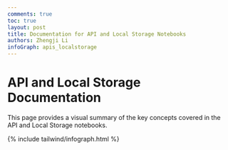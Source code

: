 ```yaml
---
comments: true
toc: true
layout: post
title: Documentation for API and Local Storage Notebooks
authors: Zhengji Li
infoGraph: apis_localstorage
---
```


# API and Local Storage Documentation

This page provides a visual summary of the key concepts covered in the API and Local Storage notebooks.

{% include tailwind/infograph.html %}

